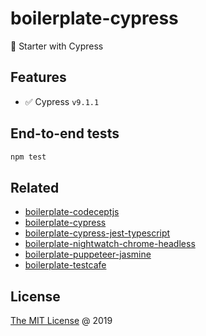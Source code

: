 # boilerplate-cypress

🍴 Starter with Cypress

## Features

- ✅ Cypress `v9.1.1`

## End-to-end tests

```bash
npm test
```

## Related

* [boilerplate-codeceptjs](https://github.com/piecioshka/boilerplate-codeceptjs)
* [boilerplate-cypress](https://github.com/piecioshka/boilerplate-cypress)
* [boilerplate-cypress-jest-typescript](https://github.com/piecioshka/boilerplate-cypress-jest-typescript)
* [boilerplate-nightwatch-chrome-headless](https://github.com/piecioshka/boilerplate-nightwatch-chrome-headless)
* [boilerplate-puppeteer-jasmine](https://github.com/piecioshka/boilerplate-puppeteer-jasmine)
* [boilerplate-testcafe](https://github.com/piecioshka/boilerplate-testcafe)

## License

[The MIT License](https://piecioshka.mit-license.org) @ 2019
